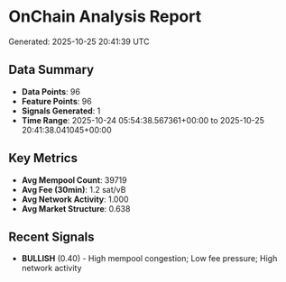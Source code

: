 # OnChain Analysis Report
Generated: 2025-10-25 20:41:39 UTC

## Data Summary
- **Data Points**: 96
- **Feature Points**: 96
- **Signals Generated**: 1
- **Time Range**: 2025-10-24 05:54:38.567361+00:00 to 2025-10-25 20:41:38.041045+00:00

## Key Metrics
- **Avg Mempool Count**: 39719
- **Avg Fee (30min)**: 1.2 sat/vB
- **Avg Network Activity**: 1.000
- **Avg Market Structure**: 0.638

## Recent Signals
- **BULLISH** (0.40) - High mempool congestion; Low fee pressure; High network activity
